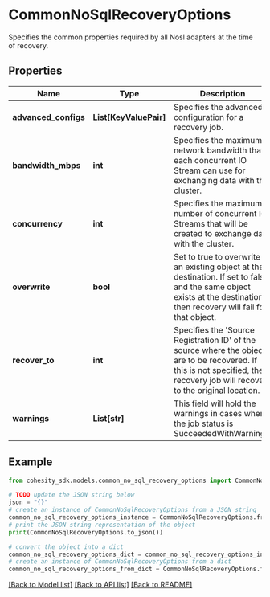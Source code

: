 # CommonNoSqlRecoveryOptions

Specifies the common properties required by all Nosl adapters at the time of recovery.

## Properties

Name | Type | Description | Notes
------------ | ------------- | ------------- | -------------
**advanced_configs** | [**List[KeyValuePair]**](KeyValuePair.md) | Specifies the advanced configuration for a recovery job. | [optional] 
**bandwidth_mbps** | **int** | Specifies the maximum network bandwidth that each concurrent IO Stream can use for exchanging data with the cluster. | [optional] 
**concurrency** | **int** | Specifies the maximum number of concurrent IO Streams that will be created to exchange data with the cluster. | [optional] 
**overwrite** | **bool** | Set to true to overwrite an existing object at the destination. If set to false, and the same object exists at the destination, then recovery will fail for that object. | [optional] 
**recover_to** | **int** | Specifies the &#39;Source Registration ID&#39; of the source where the objects are to be recovered. If this is not specified, the recovery job will recover to the original location. | [optional] 
**warnings** | **List[str]** | This field will hold the warnings in cases where the job status is SucceededWithWarnings. | [optional] [readonly] 

## Example

```python
from cohesity_sdk.models.common_no_sql_recovery_options import CommonNoSqlRecoveryOptions

# TODO update the JSON string below
json = "{}"
# create an instance of CommonNoSqlRecoveryOptions from a JSON string
common_no_sql_recovery_options_instance = CommonNoSqlRecoveryOptions.from_json(json)
# print the JSON string representation of the object
print(CommonNoSqlRecoveryOptions.to_json())

# convert the object into a dict
common_no_sql_recovery_options_dict = common_no_sql_recovery_options_instance.to_dict()
# create an instance of CommonNoSqlRecoveryOptions from a dict
common_no_sql_recovery_options_from_dict = CommonNoSqlRecoveryOptions.from_dict(common_no_sql_recovery_options_dict)
```
[[Back to Model list]](../README.md#documentation-for-models) [[Back to API list]](../README.md#documentation-for-api-endpoints) [[Back to README]](../README.md)


